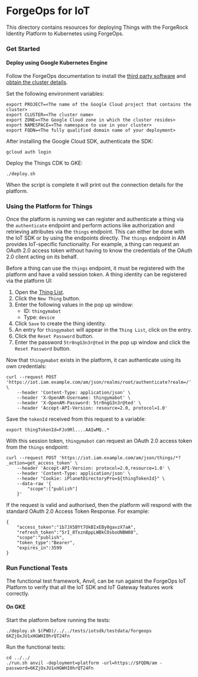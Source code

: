 # ForgeOps for IoT

This directory contains resources for deploying Things with the ForgeRock Identity Platform to Kubernetes using ForgeOps.

### Get Started

#### Deploy using Google Kubernetes Engine

Follow the ForgeOps documentation to install the
[third party software](https://backstage.forgerock.com/docs/forgeops/7.1/cdk/cloud/setup/gke/sw.html) and
[obtain the cluster details](https://backstage.forgerock.com/docs/forgeops/7.1/cdk/cloud/setup/gke/clusterinfo.html).

Set the following environment variables:
```
export PROJECT=<The name of the Google Cloud project that contains the cluster>
export CLUSTER=<The cluster name>
export ZONE=<The Google Cloud zone in which the cluster resides>
export NAMESPACE=<The namespace to use in your cluster>
export FQDN=<The fully qualified domain name of your deployment>
```

After installing the Google Cloud SDK, authenticate the SDK:
```
gcloud auth login
```

Deploy the Things CDK to GKE:
```
./deploy.sh
```

When the script is complete it will print out the connection details for the platform.

### Using the Platform for Things
Once the platform is running we can register and authenticate a thing via the `authenticate` endpoint and perform
actions like authorization and retrieving attributes via the `things` endpoint. This can either be done with the IoT
SDK or by using the endpoints directly. The `things` endpoint in AM provides IoT-specific functionality. For example,
a thing can request an OAuth 2.0 access token without having to know the credentials of the OAuth 2.0 client acting on its behalf.

Before a thing can use the `things` endpoint, it must be registered with the platform and have a valid session token.
A thing identity can be registered via the platform UI:

1. Open the [Thing List](https://iot.iam.example.com/platform/?realm=root#/managed-identities/managed/thing).
1. Click the `New Thing` button.
1. Enter the following values in the pop up window:
    * ID: `thingymabot`
    * Type: `device`
1. Click `Save` to create the thing identity.
1. An entry for `thingymabot` will appear in the `Thing List`, click on the entry.
1. Click the `Reset Password` button.
1. Enter the password `5tr0ngG3n3r@ted` in the pop up window and click the `Reset Password` button.

Now that `thingymabot` exists in the platform, it can authenticate using its own credentials:
```
curl --request POST 'https://iot.iam.example.com/am/json/realms/root/authenticate?realm=/' \
    --header 'Content-Type: application/json' \
    --header 'X-OpenAM-Username: thingymabot' \
    --header 'X-OpenAM-Password: 5tr0ngG3n3r@ted' \
    --header 'Accept-API-Version: resource=2.0, protocol=1.0'
```

Save the `tokenId` received from this request to a variable:
```
export thingTokenId=FJo9Rl....AAIwMQ..*
```

With this session token, `thingymabot` can request an OAuth 2.0 access token from the `things` endpoint:
```
curl --request POST 'https://iot.iam.example.com/am/json/things/*?_action=get_access_token' \
    --header 'Accept-API-Version: protocol=2.0,resource=1.0' \
    --header 'Content-Type: application/json' \
    --header "Cookie: iPlanetDirectoryPro=${thingTokenId}" \
    --data-raw '{
        "scope":["publish"]
    }'
```

If the request is valid and authorised, then the platform will respond with the standard OAuth 2.0 Access Token Response. For example:
```
{
    "access_token":"1b7JX5BYt7OkBIxEBy0gavzX7aA",
    "refresh_token":"5rI_8TxznBppLWBkCOsboUNBW08",
    "scope":"publish",
    "token_type":"Bearer",
    "expires_in":3599
}
```

### Run Functional Tests

The functional test framework, Anvil, can be run against the ForgeOps IoT Platform to verify that all the IoT SDK and
IoT Gateway features work correctly.

#### On GKE

Start the platform before running the tests:
```
./deploy.sh $(PWD)/../../tests/iotsdk/testdata/forgeops 6KZjOxJU1xHGWHI0hrQT24Fn
```

Run the functional tests:
```
cd ../../
./run.sh anvil -deployment=platform -url=https://$FQDN/am -password=6KZjOxJU1xHGWHI0hrQT24Fn
```
